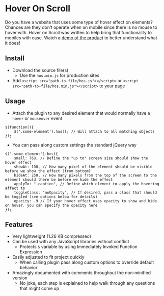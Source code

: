 # Hover On Scroll
Do you have a website that uses some type of hover effect on elements? Chances are they don't operate when on mobile since there is no mouse to hover with. Hover on Scroll was written to help bring that functionality to mobiles with ease. Watch a [demo of the product](http://www.bencomeau.com/scroll-on-hover) to better understand what it does!

## Install
- Download the source file(s)
    - Use the `hos.min.js` for production sites
- Add `<script src="path-to-file/hos.js"></script>` or `<script src="path-to-file/hos.min.js"></script>` to your page

## Usage
- Attach the plugin to any desired element that would normally have a `hover` or `mouseover` event
```
$(function(){
	$('.some-element').hos(); // Will attach to all matching objects
});
```
- You can pass along custom settings the standard jQuery way
```
$('.some-element').hos({
    small: 768, // Define the "up to" screen size should show the hover effect
    showAt: 100, // How many pixel of the element should be visible before we show the effect (from bottom)
    hideAt: 250, // How many pixels from the top of the screen to the element should there be before we hide the effect
    applyTo: ".caption", // Define which element to apply the hovering affect to
    toggleClass: "noOpacity", // If desired, pass a class that should be toggled (see options below for details)
    opacity: .9 // If your hover effect uses opacity to show and hide on hover, you can specify the opacity here
});
```

## Features
- Very lightweight (1.26 KB compressed)
- Can be used with any JavaScript libraries without conflict
	- Protects `$` variable by using Immediately Invoked Function Expression
- Easily adjusted to fit project quickly
	- When calling plugin pass along custom options to override default behavior
- Amazingly documented with comments throughout the non-minified version
    - No joke, each step is explained to help walk through any questions that might come up